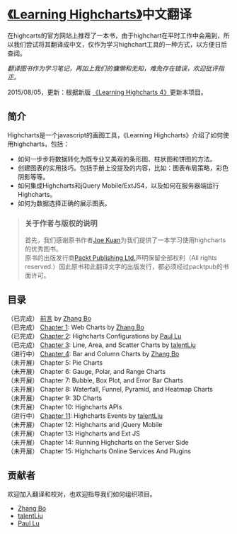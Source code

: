 [《Learning Highcharts》][packtpub_book]中文翻译
=========================

在highcarts的官方网站上推荐了一本书，由于highchart在平时工作中会用到，所以我们尝试将其翻译成中文，仅作为学习highchart工具的一种方式，以方便日后查阅。

_翻译图书作为学习笔记，再加上我们的慵懒和无知，难免存在错误，欢迎批评指正。_

2015/08/05，更新：根据新版 [《Learning Highcharts 4》][packtpub_book]更新本项目。

## 简介
Highcharts是一个javascript的画图工具，《Learning Highcharts》介绍了如何使用highcharts，包括： 
 
+ 如何一步步将数据转化为既专业又美观的条形图、柱状图和饼图的方法。
+ 创建图表的实用技巧。包括手册上没提及的内容，比如：图表布局策略，彩色阴影等等。
+ 如何集成Highcharts和jQuery Mobile/ExtJS4，以及如何在服务器端运行Highcharts。
+ 如何为数据选择正确的展示图表。

> ### 关于作者与版权的说明
> 首先，我们感谢原书作者[Joe Kuan][Joe_Kuan_wordpress]为我们提供了一本学习使用highcharts的优秀图书。  
> 原书的出版发行商[Packt Publishing Ltd.][packtpub_website]声明保留全部权利（All rights reserved.）因此原书和此翻译文字的出版发行，都必须经过packtpub的书面许可。

## 目录
 （已完成） [前言](book/00.Preface/00.00.Preface.md)  by [Zhang Bo](https://github.com/TopCaver)   
 （已完成） [Chapter 1](book/01.Web_Charts/01.00.Web_Charts.md): Web Charts	by [Zhang Bo](https://github.com/TopCaver)  
 （已完成） [Chapter 2](book/02.Highcharts_Configurations/02.00.Highcharts_Configurations.md): Highcharts Configurations  by [Paul Lu](https://github.com/luss613)  
 （已完成） [Chapter 3](book/03.Line_Area_and_Scatter_Charts/03.00.Line_Area_and_Scatter_Charts.md): Line, Area, and Scatter Charts  by [talentLiu](https://github.com/ljlok)  
 （进行中） [Chapter 4](book/04.Bar_and_Column_Charts/04.00.Bar_and_Column_Charts.md): Bar and Column Charts   by [Zhang Bo](https://github.com/TopCaver)  
 （未开展） Chapter 5: Pie Charts   
 （未开展） Chapter 6: Gauge, Polar, and Range Charts  
 （未开展） Chapter 7: Bubble, Box Plot, and Error Bar Charts  
 （未开展） Chapter 8: Waterfall, Funnel, Pyramid, and Heatmap Charts  
 （未开展） Chapter 9: 3D Charts    
 （未开展） Chapter 10: Highcharts APIs     
 （进行中） [Chapter 11](book/11.Highcharts_Events/11.00.Highcharts_Events.md): Highcharts Events  by [talentLiu](https://github.com/ljlok)   
 （未开展） Chapter 12: Highcharts and jQuery Mobile   
 （未开展） Chapter 13: Highcharts and Ext JS   
 （未开展） Chapter 14: Running Highcharts on the Server Side  
 （未开展） Chapter 15: Highcharts Online Services And Plugins

## 贡献者
欢迎加入翻译和校对，也欢迎指导我们如何组织项目。

+ [Zhang Bo](https://github.com/TopCaver)
+ [talentLiu](https://github.com/ljlok)
+ [Paul Lu](https://github.com/luss613)

[packtpub_book]:http://www.packtpub.com/learning-highcharts-for-javascript-data-visualization/book
[packtpub_book_4]:https://www.packtpub.com/big-data-and-business-intelligence/learning-highcharts-4
[packtpub_website]:http://www.packtpub.com
[Joe_Kuan_wordpress]:http://joekuan.wordpress.com
